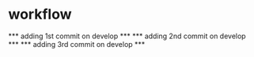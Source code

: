 # workflow
*** adding 1st commit on develop *** 
*** adding 2nd commit on develop ***
*** adding 3rd commit on develop ***
